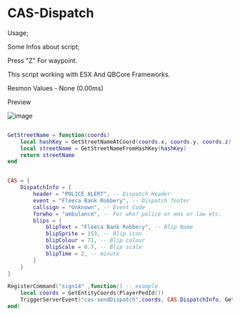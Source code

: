 # CAS-Dispatch


Usage;

Some Infos about script;


Press "Z" For waypoint.


This script working with ESX And QBCore Frameworks.


Resmon Values - None (0.00ms)


Preview

![image](https://github.com/mb-later/CAS-Dispatch/assets/68826839/88bed940-ed7d-4c5c-8914-c8be561ee0cd)


```lua

GetStreetName = function(coords)
    local hashKey = GetStreetNameAtCoord(coords.x, coords.y, coords.z)
    local streetName = GetStreetNameFromHashKey(hashKey)
    return streetName
end


CAS = {
    DispatchInfo = {
        header = "POLICE ALERT", -- Dispatch Header
        event = "Fleeca Bank Robbery", -- Dispatch footer
        callsign = "Unknown", -- Event Code
        forwho = "ambulance", -- For who? police or ems or law etc.
        blips = {
            blipText = "Fleeca Bank Robbery", -- Blip Name
            blipSprite = 153, -- Blip icon
            blipColour = 71, -- Blip colour
            blipScale = 0.7, -- Blip scale
            blipTime = 2, -- minute
        }
    }
}

RegisterCommand("sign14" ,function() -- example
    local coords = GetEntityCoords(PlayerPedId()) 
    TriggerServerEvent("cas-sendDispatch",coords, CAS.DispatchInfo, GetStreetName(coords))
end)
```
